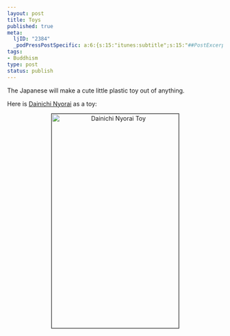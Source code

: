```yaml
--- 
layout: post
title: Toys
published: true
meta: 
  ljID: "2384"
  _podPressPostSpecific: a:6:{s:15:"itunes:subtitle";s:15:"##PostExcerpt##";s:14:"itunes:summary";s:15:"##PostExcerpt##";s:15:"itunes:keywords";s:17:"##WordPressCats##";s:13:"itunes:author";s:10:"##Global##";s:15:"itunes:explicit";s:2:"No";s:12:"itunes:block";s:2:"No";}
tags: 
- Buddhism
type: post
status: publish
---
```

The Japanese will make a cute little plastic toy out of anything.

Here is <a href="http://www.onmarkproductions.com/html/dainichi.shtml">Dainichi Nyorai</a> as a toy:
<p align="center"><a href="http://www.flickr.com/photos/albill/372855847/" title="Photo Sharing"><img src="http://farm1.static.flickr.com/163/372855847_c13f7f8c74.jpg" alt="Dainichi Nyorai Toy" border="1" height="500" width="297" /></a></p>
